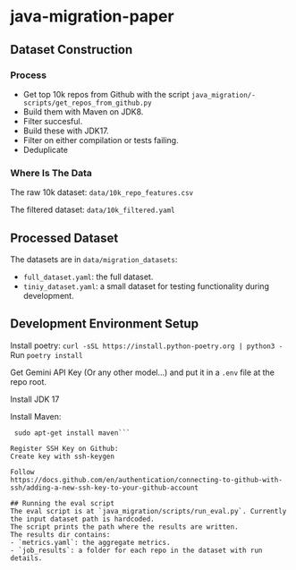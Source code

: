 # java-migration-paper

## Dataset Construction
### Process
- Get top 10k repos from Github with the script `java_migration/- scripts/get_repos_from_github.py`
- Build them with Maven on JDK8. 
- Filter succesful.
- Build these with JDK17. 
- Filter on either compilation or tests failing.
- Deduplicate
### Where Is The Data
The raw 10k dataset: `data/10k_repo_features.csv`

The filtered dataset: `data/10k_filtered.yaml`

## Processed Dataset
The datasets are in `data/migration_datasets`:
- `full_dataset.yaml`: the full dataset.
- `tiniy_dataset.yaml`: a small dataset for testing functionality during development.

## Development Environment Setup
Install poetry: `curl -sSL https://install.python-poetry.org | python3 -`
Run `poetry install`

Get Gemini API Key (Or any other model...) and put it in a `.env` file at the repo root.

Install JDK 17

Install Maven:
```sudo apt-get update
 sudo apt-get install maven```

Register SSH Key on Github:
Create key with ssh-keygen

Follow
https://docs.github.com/en/authentication/connecting-to-github-with-ssh/adding-a-new-ssh-key-to-your-github-account

## Running the eval script
The eval script is at `java_migration/scripts/run_eval.py`. Currently the input dataset path is hardcoded.
The script prints the path where the results are written.
The results dir contains:
- `metrics.yaml`: the aggregate metrics.
- `job_results`: a folder for each repo in the dataset with run details.